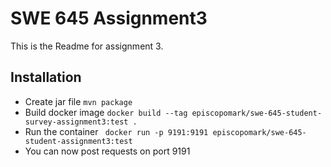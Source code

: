 # SWE 645 Assignment3

This is the Readme for assignment 3.

## Installation

- Create jar file ```mvn package```
- Build docker image ```docker build --tag episcopomark/swe-645-student-survey-assignment3:test .```
- Run the container ``` docker run -p 9191:9191 episcopomark/swe-645-student-assignment3:test```
- You can now post requests on port 9191
